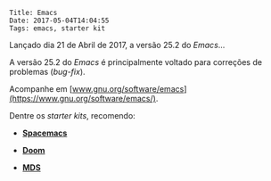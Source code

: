     Title: Emacs
    Date: 2017-05-04T14:04:55
    Tags: emacs, starter kit

Lançado dia 21 de Abril de 2017, a versão 25.2 do *Emacs*...

<!-- more -->

A versão 25.2 do *Emacs* é principalmente voltado para correções de problemas (*bug-fix*).

Acompanhe em [www.gnu.org/software/emacs](https://www.gnu.org/software/emacs/).

Dentre os *starter kits*, recomendo:

 * [**Spacemacs**](https://github.com/syl20bnr/spacemacs)

 * [**Doom**](https://github.com/hlissner/.emacs.d)

 * [**MDS**](https://github.com/mdssjc/mds-emacs)
